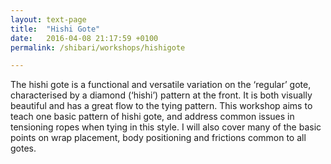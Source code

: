 ```yaml
---
layout: text-page
title:  "Hishi Gote"
date:   2016-04-08 21:17:59 +0100
permalink: /shibari/workshops/hishigote

---
```

The hishi gote is a functional and versatile variation on the ‘regular’ gote, characterised by a diamond (‘hishi’) pattern at the front. It is both visually beautiful and has a great flow to the tying pattern.
This workshop aims to teach one basic pattern of hishi gote, and address common issues in tensioning ropes when tying in this style. I will also cover many of the basic points on wrap placement, body positioning and frictions common to all gotes.
